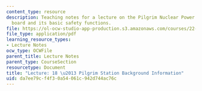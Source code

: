 ```yaml
---
content_type: resource
description: Teaching notes for a lecture on the Pilgrim Nuclear Power Station control
  board and its basic safety functions.
file: https://ol-ocw-studio-app-production.s3.amazonaws.com/courses/22-091-nuclear-reactor-safety-spring-2008/da7ee79cf4f30a54061c942d744ac76c_MIT22_091S08_lec18note.pdf
file_type: application/pdf
learning_resource_types:
- Lecture Notes
ocw_type: OCWFile
parent_title: Lecture Notes
parent_type: CourseSection
resourcetype: Document
title: "Lecture: 18 \u2013 Pilgrim Station Background Information"
uid: da7ee79c-f4f3-0a54-061c-942d744ac76c
---
```

